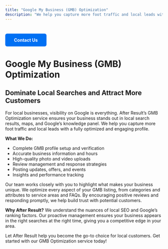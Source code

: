 ```yaml
---
title: "Google My Business (GMB) Optimization"
description: "We help you capture more foot traffic and local leads with a fully optimized and engaging profile."
---
```

<a href="https://wa.me/919050983530?text=Hi%2C%20I%20am%20interested%20in%20Business%20Optimisation%2C%20please%20arrange%20a%20call%20back." style="
  display: inline-block;
  padding: 12px 28px;
  background-color: #0070f3;
  color: #fff;
  border-radius: 6px;
  text-decoration: none;
  font-weight: bold;
  margin-top: 24px;
  transition: background 0.2s;
">
  Contact Us
</a>


# Google My Business (GMB) Optimization

## Dominate Local Searches and Attract More Customers

For local businesses, visibility on Google is everything. After Result’s GMB Optimization service ensures your business stands out in local search results, maps, and Google’s knowledge panel. We help you capture more foot traffic and local leads with a fully optimized and engaging profile.

**What We Do:**
- Complete GMB profile setup and verification
- Accurate business information and hours
- High-quality photo and video uploads
- Review management and response strategies
- Posting updates, offers, and events
- Insights and performance tracking

Our team works closely with you to highlight what makes your business unique. We optimize every aspect of your GMB listing, from categories and attributes to service areas and FAQs. By encouraging positive reviews and responding promptly, we help build trust with potential customers.

**Why After Result?**
We understand the nuances of local SEO and Google’s ranking factors. Our proactive management ensures your business appears in the right searches at the right time, giving you a competitive edge in your area.

Let After Result help you become the go-to choice for local customers. Get started with our GMB Optimization service today!
